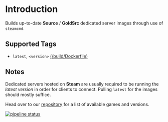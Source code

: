 # Introduction

Builds up-to-date **Source** / **GoldSrc** dedicated server images through use of `steamcmd`.

## Supported Tags

* `latest`, `<version>`  [(/build/Dockerfile)](https://gitlab.com/theohbrothers/docker-sourceservers/blob/master/build/Dockerfile)

## Notes

Dedicated servers hosted on **Steam** are usually required to be running the *latest version* in order for clients to connect. Pulling `latest` for the images should mostly suffice.

Head over to our [repository](https://hub.docker.com/u/theohbrothers) for a list of available games and versions.

[![pipeline status](https://gitlab.com/theohbrothers/docker-sourceservers/badges/master/pipeline.svg)](https://gitlab.com/theohbrothers/docker-sourceservers/commits/master)